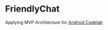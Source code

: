 # FriendlyChat

Applying MVP Architecture for [Android Codelab](https://codelabs.developers.google.com/codelabs/firebase-android/)
